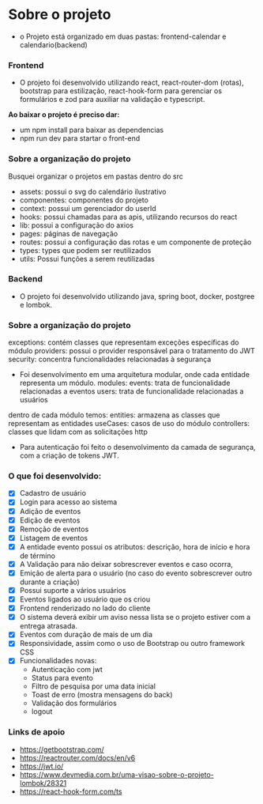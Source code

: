 # Sobre o projeto

- o Projeto está organizado em duas pastas: frontend-calendar e calendario(backend)

### Frontend

- O projeto foi desenvolvido utilizando react, react-router-dom (rotas), bootstrap para estilização, react-hook-form para gerenciar os formulários e zod para auxiliar na validação e typescript.

**Ao baixar o projeto é preciso dar:**

- um npm install para baixar as dependencias
- npm run dev para startar o front-end

### Sobre a organização do projeto

Busquei organizar o projetos em pastas dentro do src

- assets: possui o svg do calendário ilustrativo
- componentes: componentes do projeto
- context: possui um gerenciador do userId
- hooks: possui chamadas para as apis, utilizando recursos do react
- lib: possui a configuração do axios
- pages: páginas de navegação
- routes: possui a configuração das rotas e um componente de proteção
- types: types que podem ser reutilizados
- utils: Possui funções a serem reutilizadas

### Backend

- O projeto foi desenvolvido utilizando java, spring boot, docker, postgree e lombok.

### Sobre a organização do projeto

exceptions: contém classes que representam exceções específicas do módulo
providers: possui o provider responsável para o tratamento do JWT
security: concentra funcionalidades relacionadas à segurança

- Foi desenvolvimento em uma arquitetura modular, onde cada entidade representa um módulo.
  modules:
  events: trata de funcionalidade relacionadas a eventos
  users: trata de funcionalidade relacionadas a usuários

dentro de cada módulo temos:
entities: armazena as classes que representam as entidades
useCases: casos de uso do módulo
controllers: classes que lidam com as solicitações http

- Para autenticação foi feito o desenvolvimento da camada de segurança, com a criação de tokens JWT.

### O que foi desenvolvido:

- [x] Cadastro de usuário
- [x] Login para acesso ao sistema
- [x] Adição de eventos
- [x] Edição de eventos
- [x] Remoção de eventos
- [x] Listagem de eventos
- [x] A entidade evento possui os atributos: descrição, hora de início e hora de término
- [x] A Validação para não deixar sobrescrever eventos e caso ocorra,
- [x] Emição de alerta para o usuário (no caso do evento sobrescrever outro durante a criação)
- [x] Possui suporte a vários usuários
- [x] Eventos ligados ao usuário que os criou
- [x] Frontend renderizado no lado do cliente
- [x] O sistema deverá exibir um aviso nessa lista se o projeto estiver com a entrega atrasada.
- [x] Eventos com duração de mais de um dia
- [x] Responsividade, assim como o uso de Bootstrap ou outro framework CSS
- [x] Funcionalidades novas:
  - Autenticação com jwt
  - Status para evento
  - Filtro de pesquisa por uma data inicial
  - Toast de erro (mostra mensagens do back)
  - Validação dos formulários
  - logout

### Links de apoio

- https://getbootstrap.com/
- https://reactrouter.com/docs/en/v6
- https://jwt.io/
- https://www.devmedia.com.br/uma-visao-sobre-o-projeto-lombok/28321
- https://react-hook-form.com/ts
